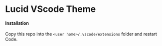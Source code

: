 # Lucid VScode Theme

#### Installation 
Copy this repo into the `<user home>/.vscode/extensions` folder and restart Code.

